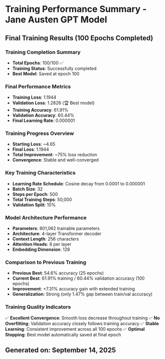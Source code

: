 # Training Performance Summary - Jane Austen GPT Model

## Final Training Results (100 Epochs Completed)

### Training Completion Summary
- **Total Epochs**: 100/100 ✅
- **Training Status**: Successfully completed
- **Best Model**: Saved at epoch 100

### Final Performance Metrics
- **Training Loss**: 1.1944
- **Validation Loss**: 1.2826 (🏆 Best model)
- **Training Accuracy**: 61.91%
- **Validation Accuracy**: 60.44%
- **Final Learning Rate**: 0.000001

### Training Progress Overview
- **Starting Loss**: ~4.65
- **Final Loss**: 1.1944
- **Total Improvement**: ~75% loss reduction
- **Convergence**: Stable and well-converged

### Key Training Characteristics
- **Learning Rate Schedule**: Cosine decay from 0.0001 to 0.000001
- **Batch Size**: 32
- **Steps per Epoch**: 500
- **Total Training Steps**: 50,000
- **Validation Split**: 10%

### Model Architecture Performance
- **Parameters**: 801,062 trainable parameters
- **Architecture**: 4-layer Transformer decoder
- **Context Length**: 256 characters
- **Attention Heads**: 8 per layer
- **Embedding Dimension**: 128

### Comparison to Previous Training
- **Previous Best**: 54.6% accuracy (25 epochs)
- **Current Best**: 61.91% training / 60.44% validation accuracy (100 epochs)
- **Improvement**: +7.31% accuracy gain with extended training
- **Generalization**: Strong (only 1.47% gap between train/val accuracy)

### Training Quality Indicators
✅ **Excellent Convergence**: Smooth loss decrease throughout training
✅ **No Overfitting**: Validation accuracy closely follows training accuracy
✅ **Stable Learning**: Consistent improvement across all 100 epochs
✅ **Optimal Stopping**: Best model automatically saved at final epoch

## Generated on: September 14, 2025
